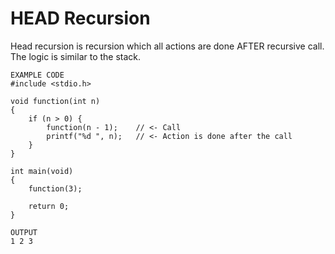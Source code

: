 # HEAD Recursion

Head recursion is recursion which all actions are done AFTER recursive call. The logic is similar to the stack.

```
EXAMPLE CODE
#include <stdio.h>

void function(int n) 
{
    if (n > 0) {
        function(n - 1);    // <- Call
        printf("%d ", n);   // <- Action is done after the call
    }
}

int main(void) 
{
    function(3);

    return 0;
}
```

```
OUTPUT
1 2 3
```
